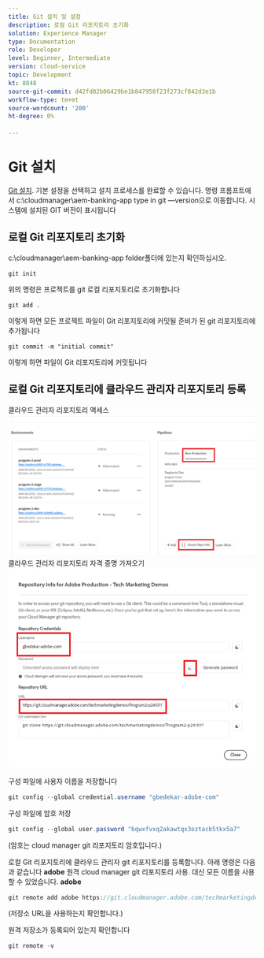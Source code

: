```yaml
---
title: Git 설치 및 설정
description: 로컬 Git 리포지토리 초기화
solution: Experience Manager
type: Documentation
role: Developer
level: Beginner, Intermediate
version: cloud-service
topic: Development
kt: 8848
source-git-commit: d42fd02b06429be1b847958f23f273cf842d3e1b
workflow-type: tm+mt
source-wordcount: '200'
ht-degree: 0%

---
```


# Git 설치


[Git 설치](https://git-scm.com/downloads). 기본 설정을 선택하고 설치 프로세스를 완료할 수 있습니다.
명령 프롬프트에서 c:\cloudmanager\aem-banking-app type in git —version으로 이동합니다. 시스템에 설치된 GIT 버전이 표시됩니다

## 로컬 Git 리포지토리 초기화

c:\cloudmanager\aem-banking-app folder폴더에 있는지 확인하십시오.

```
git init
```

위의 명령은 프로젝트를 git 로컬 리포지토리로 초기화합니다

```
git add .
```

이렇게 하면 모든 프로젝트 파일이 Git 리포지토리에 커밋될 준비가 된 git 리포지토리에 추가됩니다

```
git commit -m "initial commit"
```

이렇게 하면 파일이 Git 리포지토리에 커밋됩니다



## 로컬 Git 리포지토리에 클라우드 관리자 리포지토리 등록

클라우드 관리자 리포지토리 액세스
![rep 정보에 액세스](assets/cloud-manager-repo.png)
클라우드 관리자 리포지토리 자격 증명 가져오기
![getCredentials](assets/cloud-manager-repo1.png)

구성 파일에 사용자 이름을 저장합니다

```java
git config --global credential.username "gbedekar-adobe-com"
```

구성 파일에 암호 저장

```java
git config --global user.password "bqwxfvxq2akawtqx3oztacb5tkx5a7"
```

(암호는 cloud manager git 리포지토리 암호입니다.)

로컬 Git 리포지토리에 클라우드 관리자 git 리포지토리를 등록합니다. 아래 명령은 다음과 같습니다 **adobe** 원격 cloud manager git 리포지토리 사용. 대신 모든 이름을 사용할 수 있었습니다. **adobe**


```java
git remote add adobe https://git.cloudmanager.adobe.com/techmarketingdemos/Program2-p24107/
```

(저장소 URL을 사용하는지 확인합니다.)

원격 저장소가 등록되어 있는지 확인합니다

```java
git remote -v
```



